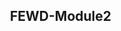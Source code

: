 # FEWD-Module2
<!DOCTYPE html>
  <html lang="en-US">
    <head>
      <meta charset="utf-8">
      <meta name="author" content="Dr. Eleanor Gaye">
      <title>Awesome science application letter</title>
      <style>
      body {
        max-width: 800px;
        margin: 0 auto;
      }

      .sender-column {
        text-align: right;
      }

      h1 {
        font-size: 1.5em;
      }

      h2 {
        font-size: 1.3em;
      }

      p,ul,ol,dl,address {
        font-size: 1.1em;
      }

      p, li, dd, dt, address {
        line-height: 1.5;
      }
    </style>
    </head>
    <body>
        <strong>Dr. Eleanor Gaye</strong><br>
        <p class="sender-column">Awesome Science faculty<br>
        University of Awesome<br>
        Bobtown, CA 99999,<br>
        USA</p>
        <strong>Tel:</strong> 123-456-7890<br>
        <strong>Email:</strong> no_reply@example.com<br>
        <p class="sender-column"><time datetime="2016-01-20">20 January 2016</time></p>
        <strong>Miss Eileen Dover</strong><br>
        4321 Cliff Top Edge<br>
        Dover, CT9 XXX<br>
        UK<br>
        <h1>Re: Eileen Dover university application</h1>
        <p>Dear Eileen,</p>

        <p>Thank you for your recent application to join us at the University of Awesome's science faculty to study as part of your <abbr title="Doctor of Philosophy">PhD</abbr> next year. I will answer your questions one by one, in the following sections.

        <h2>Starting dates</h2>

        <p>We are happy to accommodate you starting your study with us at any time, however it would suit us better if you could start at the beginning of a semester; the start dates for each one are as follows:
        </p>
        <ul>
          <li>First semester: <time datetime="2016-09-09">9 September 2016</time></li>
          <li>Second semester: <time datetime="2017-01-15">15 January 2017</time></li>
          <li>Third semester: <time datetime="2017-05-02">2 May 2017</time></li>
        </ul>
        <p>Please let me know if this is ok, and if so which start date you would prefer.</p>
        <p>You can find more information about important university dates on our<a href="http://www.example.com"> website.</a>
        </p>
        <h2>Subjects of Study</h2>
        <p>At the Awesome Science Faculty, we have a pretty open-minded research facility — as long as the subjects fall somewhere in the realm of science and technology.
            You seem like an intelligent, dedicated researcher, and just the kind of person we'd like to have on our team. Saying that, of the ideas you submitted we were <em>most</em> intrigued by are as follows, in order of priority:</p>
        <ol>
          <li>Turning H<sub>2</sub>O into wine, and the health benefits of Resveratrol (C<sub>14</sub>H<sub>12</sub>O<sub>3</sub>.)</li>
          <li>Measuring the effect on performance of funk bassplayers at temperatures exceeding 30°C (86°F), when the audience size exponentially increases (effect of 3 × 10<sup>3</sup> increasing to 3 × 10<sup>4</sup>.)</li>
          <li><abbr title="HyperText Markup Language">HTML</abbr> and <abbr title="Cascading Style Sheets">CSS</abbr> constructs for representing musical scores.</li>
        </ol>
        <p>So please can you provide more information on each of these subjects, including how long you'd expect the research to take, required staff and other resources, and anything else you think we'd need to know? Thanks.
        </p>
        <h2>Exotic dance moves</h2>
        <p>Yes, you are right! As part of my post-doctorate work, I did study exotic tribal dances. To answer your question, my favourite dances are as follows, with definitions:
        </p>
        <dl>
          <dt>Polynesian Chicken Dance</dt>
          <dd>A little known but <strong>very</strong> influential dance dating back as far as 300<abbr title="Before Christ">BC</abbr>, a whole village would dance around in a circle like chickens, to encourage their livestock to be "fruitful".</dd>
          <dt>Icelandic brownian shuffle</dt>
          <dd>Before the Icelanders developed fire as a means of getting warm, they used to practice this dance, which involved huddling close together in a circle on the floor, and shuffling their bodies around in imperceptibly tiny, very rapid movements. One of my fellow students used to say that he thought this dance inspired modern styles such as Twerking.</dd>
          <dt>Arctic robot dance</dt>
          <dd>An interesting example of historic misinformation, English explorers in the 1960s believed to have discovered a new dance style characterized by "robotic", stilted movements, being practiced by inhabitants of Northern Alaska and Canada. Later on however it was discovered that they were just moving like this because they were really cold.</dd>
        </dl>
        <p>For more of my research, see my exotic dance<a href="http://www.example.com"> research page.</a></p>
        <p>Yours sincerely,</p>
        <p>Dr Eleanor Gaye</p>
        <p>University of Awesome motto: <q>Be awesome to each other.</q> -- <cite>The memoirs of Bill S Preston, <abbr title="Esquire">Esq</abbr></cite>
        </p>
    </body>
  </html>
